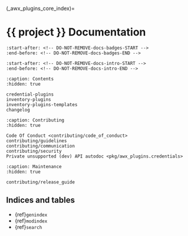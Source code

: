 ```{spelling}
```

<!-- markdownlint-disable first-line-heading -->

(\_awx_plugins_core_index)=
# {{ project }} Documentation


```{include} ../README.md
:start-after: <!-- DO-NOT-REMOVE-docs-badges-START -->
:end-before: <!-- DO-NOT-REMOVE-docs-badges-END -->
```

```{include} ../README.md
:start-after: <!-- DO-NOT-REMOVE-docs-intro-START -->
:end-before: <!-- DO-NOT-REMOVE-docs-intro-END -->
```

```{toctree}
:caption: Contents
:hidden: true

credential-plugins
inventory-plugins
inventory-plugins-templates
changelog
```

```{toctree}
:caption: Contributing
:hidden: true

Code Of Conduct <contributing/code_of_conduct>
contributing/guidelines
contributing/communication
contributing/security
Private unsupported (dev) API autodoc <pkg/awx_plugins.credentials>
```

```{toctree}
:caption: Maintenance
:hidden: true

contributing/release_guide
```

## Indices and tables

- {ref}`genindex`
- {ref}`modindex`
- {ref}`search`
